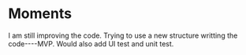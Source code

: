 # Moments
I am still improving the code. Trying to use a new structure writting the code----MVP. Would also add UI test and unit test.

